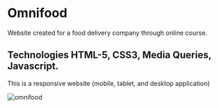 # Omnifood
Website created for a food delivery company through online course.

## Technologies HTML-5, CSS3, Media Queries, Javascript.
This is a responsive website (mobile, tablet, and desktop application)

![omnifood](https://user-images.githubusercontent.com/79433600/180439303-43e7e3d8-f9dc-4149-b2f5-dd73e947fc7b.jpg)
